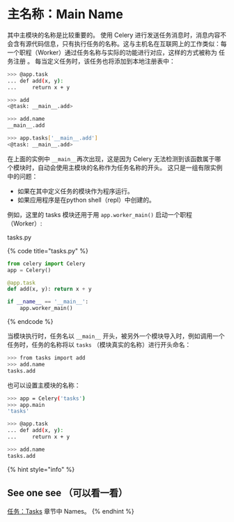 # 主名称：Main Name

其中主模块的名称是比较重要的。 使用 Celery 进行发送任务消息时，消息内容不会含有源代码信息，只有执行任务的名称。这与主机名在互联网上的工作类似：每一个职程（Worker）通过任务名称与实际的功能进行对应，这样的方式被称为 任务注册 。 每当定义任务时，该任务也将添加到本地注册表中：

```bash
>>> @app.task
... def add(x, y):
...     return x + y

>>> add
<@task: __main__.add>

>>> add.name
__main__.add

>>> app.tasks['__main__.add']
<@task: __main__.add>
```

在上面的实例中 `__main__`再次出现，这是因为 Celery 无法检测到该函数属于哪个模块时，自动会使用主模块的名称作为任务名称的开头。 这只是一组有限实例中的问题：

* 如果在其中定义任务的模块作为程序运行。
* 如果应用程序是在python shell（repl）中创建的。

例如，这里的 tasks 模块还用于用 `app.worker_main()` 启动一个职程（Worker）:

tasks.py

{% code title="tasks.py" %}
```python
from celery import Celery
app = Celery()

@app.task
def add(x, y): return x + y

if __name__ == '__main__':
    app.worker_main()
```
{% endcode %}

当模块执行时，任务名以 `__main__` 开头，被另外一个模块导入时，例如调用一个任务时，任务的名称将以 `tasks` （模块真实的名称）进行开头命名：

```bash
>>> from tasks import add
>>> add.name
tasks.add
```

也可以设置主模块的名称：

```bash
>>> app = Celery('tasks')
>>> app.main
'tasks'

>>> @app.task
... def add(x, y):
...     return x + y

>>> add.name
tasks.add
```

{% hint style="info" %}
## See one see （可以看一看）

[任务：Tasks](https://app.gitbook.com/@open-source-translation/s/celery/\~/edit/drafts/-LkHOQZTEvY7SK2wkQc-/yong-hu-zhi-nan/ren-wu-tasks) 章节中 Names。
{% endhint %}
